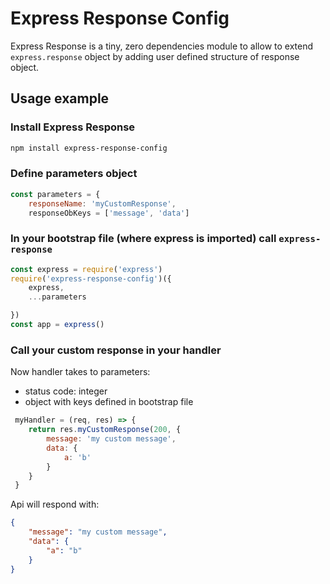 # Express Response Config

Express Response is a tiny, zero dependencies  module to allow to extend `express.response` object by adding user defined structure of response object.

## Usage example

### Install Express Response

```bash
npm install express-response-config
```

### Define parameters object

```js
const parameters = {
    responseName: 'myCustomResponse',
    responseObKeys = ['message', 'data']
```

### In your bootstrap file (where express is imported) call `express-response`

```js
const express = require('express')
require('express-response-config')({
    express,
    ...parameters

})
const app = express()
```

### Call your custom response in your handler

Now handler takes to parameters:

* status code: integer
* object with keys defined in bootstrap file

```js
 myHandler = (req, res) => {
    return res.myCustomResponse(200, {
        message: 'my custom message',
        data: {
            a: 'b'
        }
    }
 }

```

Api will respond with:

```json
{
    "message": "my custom message",
    "data": {
        "a": "b"
    }
}

```

